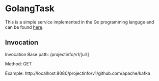 # GolangTask
 This is a simple service implemented in the Go programming languge and can be found [here](https://warm-fjord-90123.herokuapp.com).

 ## Invocation
Invocation
Base path: /projectinfo/v1/[url]

Method: GET

Example: http://localhost:8080/projectinfo/v1/github.com/apache/kafka